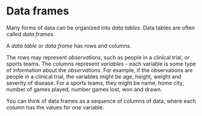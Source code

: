 # Data frames

Many forms of data can be organized into *data tables*.  Data tables are often
called *data frames*.

A *data table* or *data frame* has rows and columns.

The rows may represent *observations*, such as people in a clinical trial, or
sports teams.  The columns represent *variables* - each variable is some type
of information about the *observations*.  For example, if the observations are
people in a clinical trial, the variables might be age, height, weight and
severity of disease. For a sports teams, they might be name, home city, number
of games played, number games lost, won and drawn.

You can think of data frames as a sequence of columns of data, where each column has the values for one variable.
